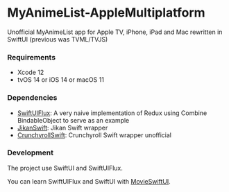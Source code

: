 # MyAnimeList-AppleMultiplatform
Unofficial MyAnimeList app for Apple TV, iPhone, iPad and Mac rewritten in SwiftUI (previous was TVML/TVJS)

### Requirements

- Xcode 12
- tvOS 14 or iOS 14 or macOS 11

### Dependencies

- [SwiftUIFlux](https://github.com/Dimillian/SwiftUIFlux): A very naive implementation of Redux using Combine BindableObject to serve as an example
- [JikanSwift](https://github.com/HackingGate/JikanSwift): 
Jikan Swift wrapper
- [CrunchyrollSwift](https://github.com/HackingGate/CrunchyrollSwift): 
Crunchyroll Swift wrapper unofficial

### Development

The project use SwiftUI and SwiftUIFlux.

You can learn SwiftUIFlux and SwiftUI with [MovieSwiftUI](https://github.com/Dimillian/MovieSwiftUI).
